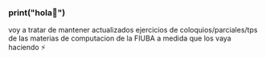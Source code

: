 ### print("hola👋")
voy a tratar de mantener actualizados ejercicios de coloquios/parciales/tps de las materias de computacion de la FIUBA a medida que los vaya haciendo ⚡
<!--
**AugustoCarmona/AugustoCarmona** is a ✨ _special_ ✨ repository because its `README.md` (this file) appears on your GitHub profile.

Here are some ideas to get you started:

- 🔭 I’m currently working on ...
- 🌱 I’m currently learning ...
- 👯 I’m looking to collaborate on ...
- 🤔 I’m looking for help with ...
- 💬 Ask me about ...
- 📫 How to reach me: ...
- 😄 Pronouns: ...
- ⚡ Fun fact: ...
-->
